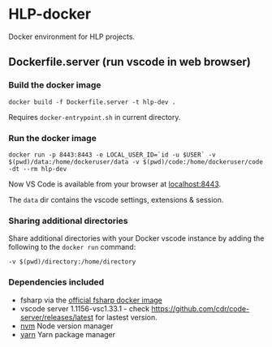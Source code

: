 # HLP-docker
Docker environment for HLP projects.

## Dockerfile.server (run vscode in web browser)
### Build the docker image
`docker build -f Dockerfile.server -t hlp-dev .`

Requires `docker-entrypoint.sh` in current directory.

### Run the docker image

```
docker run -p 8443:8443 -e LOCAL_USER_ID=`id -u $USER` -v $(pwd)/data:/home/dockeruser/data -v $(pwd)/code:/home/dockeruser/code -dt --rm hlp-dev
```

Now VS Code is available from your browser at [localhost:8443](https://localhost:8443).

The `data` dir contains the vscode settings, extensions & session.

### Sharing additional directories

Share additional directories with your Docker vscode instance by adding the following to the `docker run` command:
```
-v $(pwd)/directory:/home/directory
```

### Dependencies included

- fsharp via the [official fsharp docker image](https://hub.docker.com/_/fsharp)
- vscode server 1.1156-vsc1.33.1 - check https://github.com/cdr/code-server/releases/latest for lastest version.
- [nvm](https://github.com/nvm-sh/nvm) Node version manager
- [yarn](https://yarnpkg.com/lang/en/) Yarn package manager
